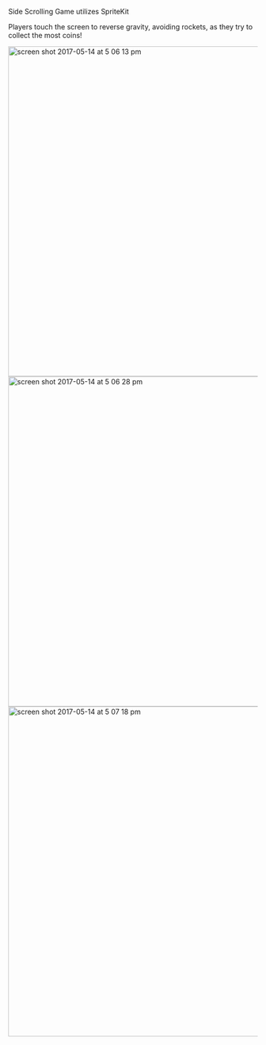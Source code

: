 Side Scrolling Game utilizes SpriteKit

Players touch the screen to reverse gravity, avoiding rockets, as they try to collect the most coins!

<img width="665" alt="screen shot 2017-05-14 at 5 06 13 pm" src="https://cloud.githubusercontent.com/assets/20143504/26038213/b736564a-38c8-11e7-9990-9bfc587b7134.png">

<img width="665" alt="screen shot 2017-05-14 at 5 06 28 pm" src="https://cloud.githubusercontent.com/assets/20143504/26038216/b9646c9a-38c8-11e7-9c1a-8e239bbfd2d4.png">

<img width="665" alt="screen shot 2017-05-14 at 5 07 18 pm" src="https://cloud.githubusercontent.com/assets/20143504/26038217/bb78b9c8-38c8-11e7-95b6-f821660cc858.png">
